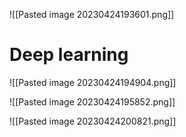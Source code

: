 ![[Pasted image 20230424193601.png]]

# Deep learning

![[Pasted image 20230424194904.png]]

![[Pasted image 20230424195852.png]]

![[Pasted image 20230424200821.png]]


